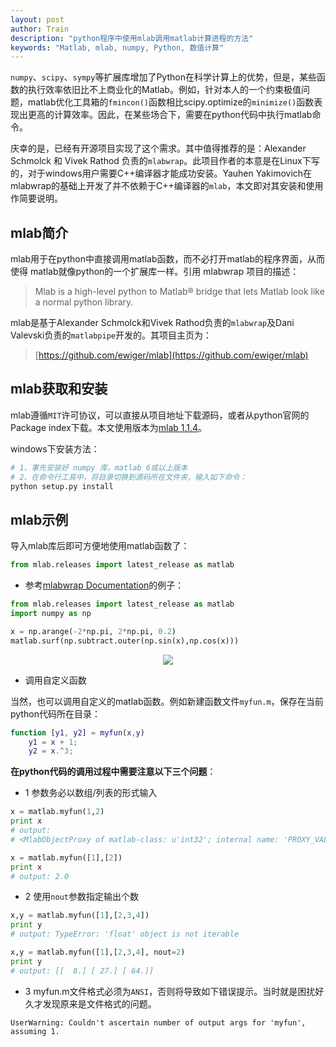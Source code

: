 ```yaml
---
layout: post
author: Train
description: "python程序中使用mlab调用matlab计算进程的方法"
keywords: "Matlab, mlab, numpy, Python, 数值计算"
---
```


`numpy`、`scipy`、`sympy`等扩展库增加了Python在科学计算上的优势，但是，某些函数的执行效率依旧比不上商业化的Matlab。例如，针对本人的一个约束极值问题，matlab优化工具箱的`fmincon()`函数相比scipy.optimize的`minimize()`函数表现出更高的计算效率。因此，在某些场合下，需要在python代码中执行matlab命令。

庆幸的是，已经有开源项目实现了这个需求。其中值得推荐的是：Alexander Schmolck 和 Vivek Rathod 负责的`mlabwrap`。此项目作者的本意是在Linux下写的，对于windows用户需要C++编译器才能成功安装。Yauhen Yakimovich在mlabwrap的基础上开发了并不依赖于C++编译器的`mlab`，本文即对其安装和使用作简要说明。

## mlab简介

mlab用于在python中直接调用matlab函数，而不必打开matlab的程序界面，从而使得 matlab就像python的一个扩展库一样。引用 mlabwrap 项目的描述：

> Mlab is a high-level python to Matlab® bridge that lets Matlab look like a normal python library.

mlab是基于Alexander Schmolck和Vivek Rathod负责的`mlabwrap`及Dani Valevski负责的`matlabpipe`开发的。其项目主页为：

> [https://github.com/ewiger/mlab](https://github.com/ewiger/mlab)


## mlab获取和安装

mlab遵循`MIT`许可协议，可以直接从项目地址下载源码，或者从python官网的Package index下载。本文使用版本为[mlab 1.1.4](https://pypi.python.org/pypi/mlab)。

windows下安装方法：

``` python
# 1、事先安装好 numpy 库，matlab 6或以上版本
# 2、在命令行工具中，将目录切换到源码所在文件夹，输入如下命令：
python setup.py install
```


## mlab示例

导入mlab库后即可方便地使用matlab函数了：

``` python
from mlab.releases import latest_release as matlab
```

* 参考[mlabwrap Documentation](http://mlabwrap.sourceforge.net/)的例子：

``` python
from mlab.releases import latest_release as matlab
import numpy as np

x = np.arange(-2*np.pi, 2*np.pi, 0.2)
matlab.surf(np.subtract.outer(np.sin(x),np.cos(x)))
```

<div align='center'><img src="{{ "/images/2015-11-15-01.png" | prepend: site.baseurl }}"></div>

* 调用自定义函数

当然，也可以调用自定义的matlab函数。例如新建函数文件`myfun.m`，保存在当前python代码所在目录：

``` matlab
function [y1, y2] = myfun(x,y)
    y1 = x + 1;
    y2 = x.^3;
```

**在python代码的调用过程中需要注意以下三个问题**：

* 1 参数务必以数组/列表的形式输入

``` python
x = matlab.myfun(1,2)
print x
# output:
# <MlabObjectProxy of matlab-class: u'int32'; internal name: 'PROXY_VAL0__'; has parent: no>
```

``` python
x = matlab.myfun([1],[2]) 
print x
# output: 2.0
```

* 2 使用`nout`参数指定输出个数

``` python
x,y = matlab.myfun([1],[2,3,4])
print y
# output: TypeError: 'float' object is not iterable
```

``` python
x,y = matlab.myfun([1],[2,3,4], nout=2)
print y
# output: [[  8.] [ 27.] [ 64.]]
```

* 3 myfun.m文件格式必须为`ANSI`，否则将导致如下错误提示。当时就是困扰好久才发现原来是文件格式的问题。

```
UserWarning: Couldn't ascertain number of output args for 'myfun', assuming 1.
```

